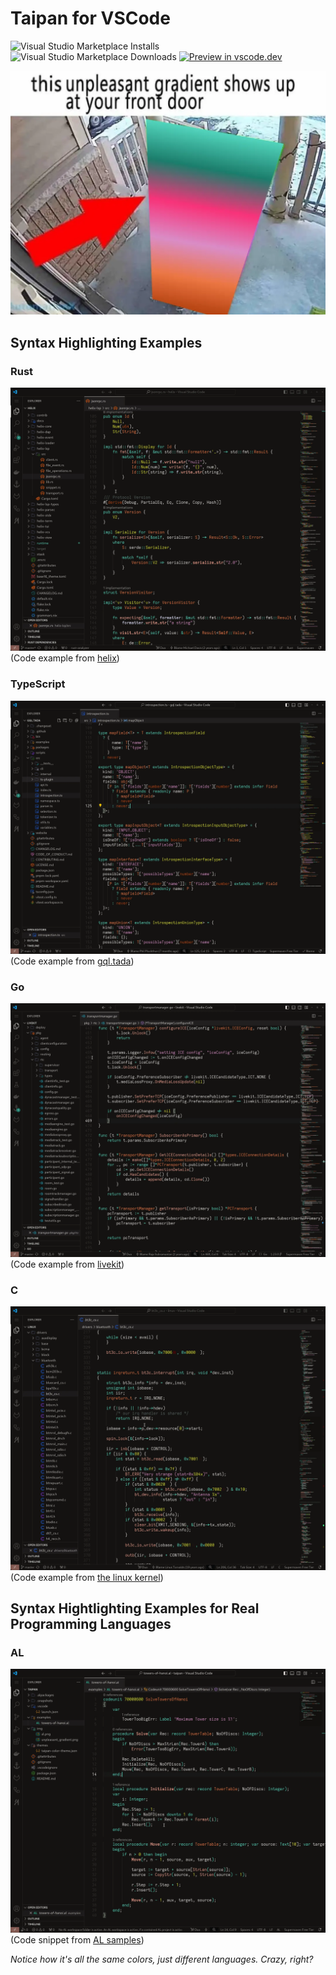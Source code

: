 # Taipan for VSCode
![Visual Studio Marketplace Installs](https://img.shields.io/visual-studio-marketplace/i/rautenbergf.taipan?style=for-the-badge&color=44BEA7)
![Visual Studio Marketplace Downloads](https://img.shields.io/visual-studio-marketplace/d/rautenbergf.taipan?style=for-the-badge&color=F5367B)
[![Preview in vscode.dev](https://img.shields.io/badge/preview%20on-vscode.dev-B74413?style=for-the-badge)](https://vscode.dev/theme/rautenbergf.taipan/Taipan%20Dark)

![unpleasant gradient](img/unpleasant_gradient.webp)

## Syntax Highlighting Examples

### Rust
![Rust](img/rust.webp)
(Code example from [helix](https://github.com/helix-editor/helix))

### TypeScript
![TypeScript](img/typescript.webp)
(Code example from [gql.tada](https://github.com/0no-co/gql.tada))

### Go
![Go](img/go.webp)
(Code example from [livekit](https://github.com/livekit/livekit))

### C
![C](img/c.webp)
(Code example from [the linux kernel](https://github.com/torvalds/linux))

## Syntax Hightlighting Examples for **Real** Programming Languages

### AL
![AL](img/al.webp)
(Code snippet from [AL samples](https://github.com/microsoft/AL))

*Notice how it's all the same colors, just different languages. Crazy, right?*